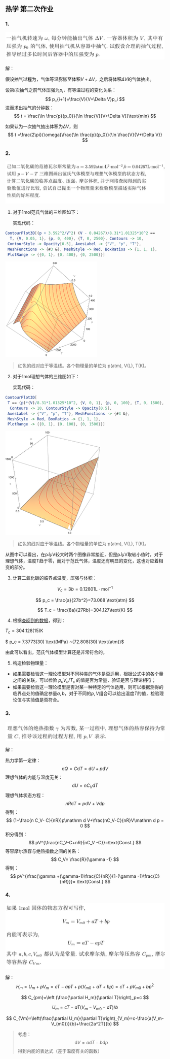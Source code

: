## 热学 第二次作业

### 1. 

![image-20250314153908186](https://raw.githubusercontent.com/stur007/img/main/img/202503141539286.png)

解：

假设抽气过程为，气体等温膨胀至体积$V+\Delta V$，之后将体积$\Delta V$的气体抽出。

设第$i$次抽气之前气体压强为$p_i$，有等温过程的变化关系：
$$
p_{i+1}=\frac{V}{V+\Delta V}p_i
$$
进而求出抽气的分钟数：
$$
t = \frac{\ln \frac{p}{p_0}}{\ln \frac{V}{V+\Delta V}}\text{min}
$$

如果认为一次抽气抽出体积为$\Delta V$，则
$$
t =\frac{2\pi}{\omega}\frac{\ln \frac{p}{p_0}}{\ln \frac{V}{V+\Delta V}}
$$


### 2.

![image-20250314154740908](https://raw.githubusercontent.com/stur007/img/main/img/202503141547024.png)

1. 对于1mol范氏气体的三维图如下：

   实现代码：

```mathematica
ContourPlot3D[(p + 3.592^2/V^2) (V - 0.04267)/8.31*1.01325*10^2 == 
  T, {V, 0.05, 1}, {p, 0, 400}, {T, 0, 2500}, Contours -> 10, 
 ContourStyle -> Opacity[0.5], AxesLabel -> {"V", "p", "T"}, 
 MeshFunctions -> {#3 &}, MeshStyle -> Red, BoxRatios -> {1, 1, 1}, 
 PlotRange -> {{0, 1}, {0, 400}, {0, 2500}}]
```

<img src="https://raw.githubusercontent.com/stur007/img/main/img/202503141703195.png" alt="image-20250314170347120" style="zoom:50%;" />

> 红色的线对应于等温线。各个物理量的单位为:p(atm), V(L), T(K)。

2. 对于1mol理想气体的三维图如下：

   实现代码：

```mathematica
ContourPlot3D[
 T == (p)*(V)/8.31*1.01325*10^2, {V, 0, 1}, {p, 0, 100}, {T, 0, 1500},
  Contours -> 10, ContourStyle -> Opacity[0.5], 
 AxesLabel -> {"V", "p", "T"}, MeshFunctions -> {#3 &}, 
 MeshStyle -> Red, BoxRatios -> {1, 1, 1}, 
 PlotRange -> {{0, 1}, {0, 100}, {0, 1500}}]
```

<img src="https://raw.githubusercontent.com/stur007/img/main/img/202503141704302.png" alt="image-20250314170402232" style="zoom:50%;" />

> 红色的线对应于等温线。各个物理量的单位为:p(atm), V(L), T(K)。

从图中可以看出，在p与V较大时两个图像非常接近，但是p与V取较小值时，对于理想气体，温度T趋于零，而对于范氏气体，温度还有明显的变化，这也对应着相变的部分。

3. 计算二氧化碳的临界点温度，压强与体积：

$$
V_c = 3b=0.12801\text{L}\cdot\text{mol}^{-1}
$$

$$
p_c = \frac{a}{27b^2}=73.068 \text{atm}
$$

$$
T_c = \frac{8a}{27Rb}=304.127\text{K}
$$

4. 根据[查阅到的数据](https://en.wikipedia.org/wiki/Carbon_dioxide#Chemical_and_physical_properties)，得到：

$T_c = 304.128(15) \text{K}$

$ p_c = 7.3773(30) \text{MPa} ~(72.808(30) \text{atm})$

由此可以看出，范氏气体模型计算还是非常符合的。

5. 构造检验物理量：

- 如果需要检验这一理论模型对不同种类的气体是否适用，根据公式中的各个量之间的关联，可以检验 $p_c V_c/T_c$ 的值是否为常量，验证是否与理论相符；
- 如果需要检验这一理论模型是否对某一种特定的气体适用，则可以根据测得的临界点处的值确定参量$a, b$，对于不同的$p, V$组合可以给出温度$T$的值，检验理论值与实验值是否符合。

### 3.

![image-20250314170528267](https://raw.githubusercontent.com/stur007/img/main/img/202503141705326.png)

解：

热力学第一定律：
$$
\mathrm d Q =C \mathrm d T = \mathrm d U +p\mathrm d V 
$$
理想气体的内能与温度无关：
$$
\mathrm d U =n C_V \mathrm d T
$$
理想气体状态方程：
$$
n R \mathrm d T = p\mathrm d V +V\mathrm d p
$$
得到：
$$
(1+\frac{n C_V- C}{nR})p\mathrm d V+\frac{nC_V-C}{nR}V\mathrm d p  = 0
$$
积分得到：
$$
pV^{\frac{nC_V-C+nR}{nC_V -C}}=\text{Const.}
$$
等容摩尔热容与绝热指数之间的关系：
$$
C_V= \frac{R}{\gamma -1}
$$
得到：
$$
pV^{\frac{\gamma +(\gamma-1)\frac{C}{nR}}{1-(\gamma -1)\frac{C}{nR}}}= \text{Const.}
$$



### 4.

<img src="https://raw.githubusercontent.com/stur007/img/main/img/202503141705910.png" alt="image-20250314170542777" style="zoom: 67%;" />

解：
$$
H_m = U_m +pV_m = cT-apT+p(V_{m0}+aT+bp)=cT+pV_{m0}+bp^2
$$

$$
C_{pm}=\left (\frac{\partial H_m}{\partial T}\right)_p=c
$$

$$
U_m= cT-aT(V_m-V_{m0}-aT)/b
$$

$$
C_{Vm}=\left(\frac{\partial U_m}{\partial T}\right)_{V_m}=c-\frac{a(V_m-V_{m0})}{b}+\frac{2a^2T}{b}
$$

> 考虑：
> $$
> \mathrm d V= a \mathrm d T-b\mathrm d p
> $$
> 得到内能的表达式（差于温度有关的函数）
